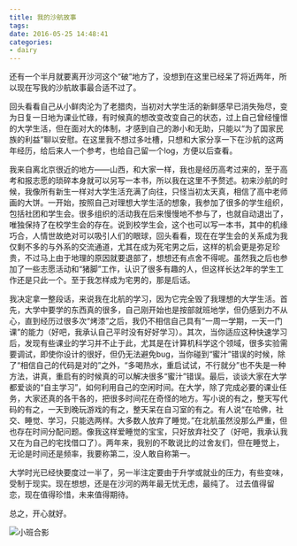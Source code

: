 ```yaml
---
title: 我的沙航故事
tags:
date: 2016-05-25 14:48:41
categories:
- dairy
---
```


还有一个半月就要离开沙河这个“破”地方了，没想到在这里已经呆了将近两年，所以现在写我的沙航故事最合适不过了。

回头看看自己从小鲜肉沦为了老腊肉，当初对大学生活的新鲜感早已消失殆尽，变为日复一日地为课业忙碌，有时候真的想改变改变自己的状态，过上自己曾经憧憬的大学生活，但在面对大的体制，才感到自己的渺小和无助，只能以“为了国家民族的利益”聊以安慰。在这里我不想过多吐槽，只想和大家分享一下在沙航的这两年经历，给后来人一个参考，也给自己留一个log，方便以后查看。

<!--more-->

我来自离北京很近的地方——山西，和大家一样，我也是经历高考过来的，至于高考和报志愿的琐碎本身就可以另写一本书，所以我在这里不予赘述。初来沙航的时候，我像所有新生一样对大学生活充满了向往，只怪当初太天真，相信了高中老师画的大饼。一开始，按照自己对理想大学生活的想象，我参加了很多的学生组织，包括社团和学生会。很多组织的活动我在后来慢慢地不参与了，也就自动退出了，唯独保持了在校学生会的存在。说到校学生会，这个也可以写一本书，其中的机缘巧合，人情世故绝对可以吸引人们的眼球，回头看看，现在在学生会的关系成为我仅剩不多的与外系的交流通道，尤其在成为死宅男之后，这样的机会更是弥足珍贵，不过马上由于地理的原因就要退部了，想想还有点舍不得呢。虽然我之后也参加了一些志愿活动和“猪脚”工作，认识了很多有趣的人，但这样长达2年的学生工作还是只此一个。至于我怎样成为宅男的，那是后话。

我决定拿一整段话，来说我在北航的学习，因为它完全毁了我理想的大学生活。首先，大学中要学的东西真的很多，自己刚开始也是按部就班地学，但仍感到力不从心，直到经历过很多次“烤漆”之后，我仍不相信自己具有“一周一学期，一天一门课”的能力（好吧，我承认自己平时没有好好学习）。其次，当你适应这种快速学习后，发现有些课业的学习并不止于此，尤其是在计算机科学这个领域，很多实验需要调试，即使你设计的很好，但仍无法避免bug，当你碰到“蜜汁”错误的时候，除了“相信自己的代码是对的”之外，“多喝热水，重启试试，不行就分”也不失是一种方法，讲真，重启有的时候真的可以解决很多“蜜汁”错误。最后，谈谈大家在大学都爱谈的“自主学习”，如何利用自己的空闲时间。在大学，除了完成必要的课业任务，大家还真的各干各的，把很多时间花在奇怪的地方。写小说的有之，整天写代码的有之，一天到晚玩游戏的有之，整天呆在自习室的有之。有人说“在哈佛，社交、睡觉、学习，只能选两样。大多数人放弃了睡觉。”在北航虽然没那么严重，但也存在时间分配问题。像我这样爱睡觉的宝宝，只好放弃社交了（好吧，我承认我又在为自己的宅找借口了）。两年来，我别的不敢说比的过舍友们，但在睡觉上，无论是时间还是频率，我要称第二，没人敢自称第一。

大学时光已经快要度过一半了，另一半注定要由于升学或就业的压力，有些变味，受制于现实。现在想想，还是在沙河的两年最无忧无虑，最纯了。
过去值得留恋，现在值得珍惜，未来值得期待。

总之，开心就好。

![小班合影](/images/shaheheying.jpg)